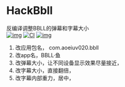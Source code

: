 # HackBbll
反编译调整BBLL的弹幕和字幕大小  
[![img](https://img.shields.io/badge/%E6%9B%B4%E6%96%B0%E6%97%A5%E5%BF%97-ChangeLog-brightgreen)](./ChangeLog.txt)
[![CI](https://github.com/AoEiuV020/HackBbll/actions/workflows/main.yml/badge.svg)](https://github.com/AoEiuV020/HackBbll/actions/workflows/main.yml)
[![img](https://img.shields.io/github/v/release/AoEiuV020/HackBbll.svg?include_prereleases)](https://github.com/AoEiuV020/HackBbll/releases)

1. 改应用包名， com.aoeiuv020.bbll
1. 改app名，BBLL·鱼
1. 改弹幕大小，让不同设备显示效果尽量接近，
1. 改字幕大小，直接翻倍，
1. 改字幕内部重力，居中，